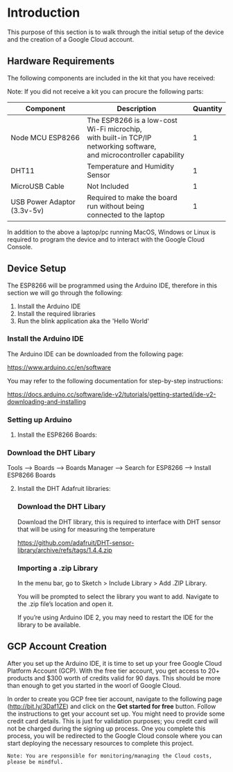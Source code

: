# Introduction

This purpose of this section is to walk through the initial setup of the device and the creation of a Google Cloud account.

## Hardware Requirements

The following components are included in the kit that you have received:

Note: If you did not receive a kit you can procure the following parts:

| Component                   | Description                                                                                                                 | Quantity |
| --------------------------- | --------------------------------------------------------------------------------------------------------------------------- | -------- |
| Node MCU ESP8266            | The ESP8266 is a low-cost Wi-Fi microchip, <br>with built-in TCP/IP networking software, <br>and microcontroller capability | 1        |
| DHT11                       | Temperature and Humidity Sensor                                                                                             | 1        |
| MicroUSB Cable              | Not Included                                                                                                                | 1        |
| USB Power Adaptor (3.3v-5v) | Required to make the board run without being <br>connected to the laptop                                                    | 1        |

In addition to the above a laptop/pc running MacOS, Windows or Linux is required to program the device and to interact with the Google Cloud Console.

## Device Setup

The ESP8266 will be programmed using the Arduino IDE, therefore in this section we will go through the following:

1. Install the Arduino IDE
2. Install the required libraries
3. Run the blink application aka the 'Hello World'

### Install the Arduino IDE

The Arduino IDE can be downloaded from the following page:

https://www.arduino.cc/en/software

You may refer to the following documentation for step-by-step instructions:

https://docs.arduino.cc/software/ide-v2/tutorials/getting-started/ide-v2-downloading-and-installing

### Setting up Arduino

1. Install the ESP8266 Boards:

### Download the DHT Libary

Tools --> Boards --> Boards Manager --> Search for ESP8266 --> Install ESP8266 Boards

2. Install the DHT Adafruit libraries:

   ### Download the DHT Libary

   Download the DHT library, this is required to interface with DHT sensor that will be using for measuring the temperature

   https://github.com/adafruit/DHT-sensor-library/archive/refs/tags/1.4.4.zip

   ### Importing a .zip Library

   In the menu bar, go to Sketch > Include Library > Add .ZIP Library.

   You will be prompted to select the library you want to add. Navigate to the .zip file’s location and open it.

   If you’re using Arduino IDE 2, you may need to restart the IDE for the library to be available.

## GCP Account Creation

After you set up the Arduino IDE, it is time to set up your free Google Cloud Platform Account (GCP). With the free tier account, you get access to 20+ products and $300 worth of credits valid for 90 days. This should be more than enough to get you started in the woorl of Google Cloud.

In order to create you GCP free tier account, navigate to the following page (http://bit.ly/3Daf1ZE) and click on the **Get started for free** button. Follow the instructions to get your account set up. You might need to provide some credit card details. This is just for validation purposes; you credit card will not be charged during the signing up process. One you complete this process, you will be redirected to the Google Cloud console where you can start deploying the necessary resources to complete this project.

```
Note: You are responsible for monitoring/managing the Cloud costs, please be mindful.
```
